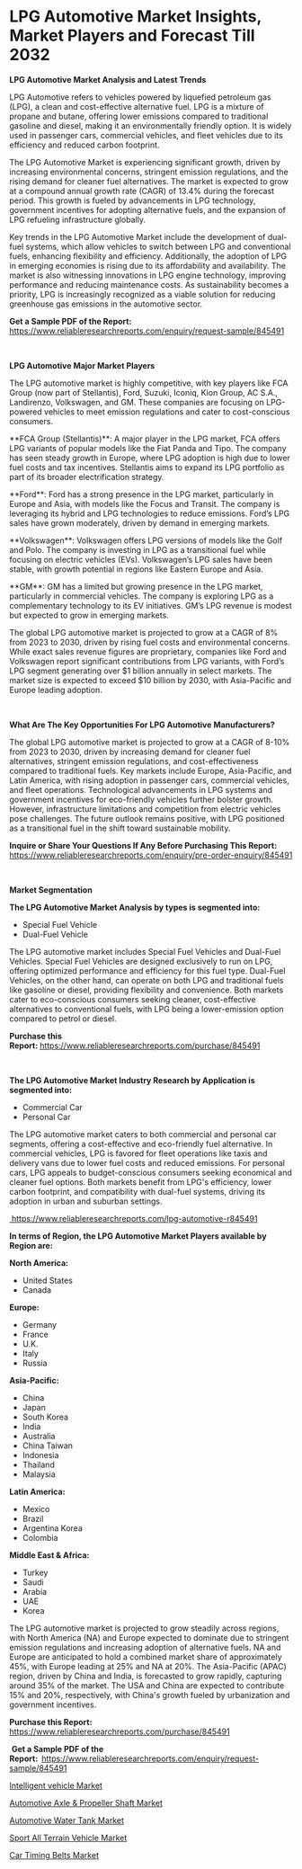 <p><h1>LPG Automotive Market Insights, Market Players and Forecast Till 2032</h1></p><p><strong>LPG Automotive Market Analysis and Latest Trends</strong></p>
<p><p>LPG Automotive refers to vehicles powered by liquefied petroleum gas (LPG), a clean and cost-effective alternative fuel. LPG is a mixture of propane and butane, offering lower emissions compared to traditional gasoline and diesel, making it an environmentally friendly option. It is widely used in passenger cars, commercial vehicles, and fleet vehicles due to its efficiency and reduced carbon footprint.</p><p>The LPG Automotive Market is experiencing significant growth, driven by increasing environmental concerns, stringent emission regulations, and the rising demand for cleaner fuel alternatives. The market is expected to grow at a compound annual growth rate (CAGR) of 13.4% during the forecast period. This growth is fueled by advancements in LPG technology, government incentives for adopting alternative fuels, and the expansion of LPG refueling infrastructure globally.</p><p>Key trends in the LPG Automotive Market include the development of dual-fuel systems, which allow vehicles to switch between LPG and conventional fuels, enhancing flexibility and efficiency. Additionally, the adoption of LPG in emerging economies is rising due to its affordability and availability. The market is also witnessing innovations in LPG engine technology, improving performance and reducing maintenance costs. As sustainability becomes a priority, LPG is increasingly recognized as a viable solution for reducing greenhouse gas emissions in the automotive sector.</p></p>
<p><strong>Get a Sample PDF of the Report:&nbsp;</strong> <a href="https://www.reliableresearchreports.com/enquiry/request-sample/845491?utm_campaign=37&utm_medium=2&utm_source=Github&utm_content=ia&utm_term=21012025&utm_id=lpg-automotive">https://www.reliableresearchreports.com/enquiry/request-sample/845491</a></p>
<p>&nbsp;</p>
<p><strong>LPG Automotive Major Market Players</strong></p>
<p><p>The LPG automotive market is highly competitive, with key players like FCA Group (now part of Stellantis), Ford, Suzuki, Iconiq, Kion Group, AC S.A., Landirenzo, Volkswagen, and GM. These companies are focusing on LPG-powered vehicles to meet emission regulations and cater to cost-conscious consumers.</p><p>**FCA Group (Stellantis)**: A major player in the LPG market, FCA offers LPG variants of popular models like the Fiat Panda and Tipo. The company has seen steady growth in Europe, where LPG adoption is high due to lower fuel costs and tax incentives. Stellantis aims to expand its LPG portfolio as part of its broader electrification strategy.</p><p>**Ford**: Ford has a strong presence in the LPG market, particularly in Europe and Asia, with models like the Focus and Transit. The company is leveraging its hybrid and LPG technologies to reduce emissions. Ford’s LPG sales have grown moderately, driven by demand in emerging markets.</p><p>**Volkswagen**: Volkswagen offers LPG versions of models like the Golf and Polo. The company is investing in LPG as a transitional fuel while focusing on electric vehicles (EVs). Volkswagen’s LPG sales have been stable, with growth potential in regions like Eastern Europe and Asia.</p><p>**GM**: GM has a limited but growing presence in the LPG market, particularly in commercial vehicles. The company is exploring LPG as a complementary technology to its EV initiatives. GM’s LPG revenue is modest but expected to grow in emerging markets.</p><p>The global LPG automotive market is projected to grow at a CAGR of 8% from 2023 to 2030, driven by rising fuel costs and environmental concerns. While exact sales revenue figures are proprietary, companies like Ford and Volkswagen report significant contributions from LPG variants, with Ford’s LPG segment generating over $1 billion annually in select markets. The market size is expected to exceed $10 billion by 2030, with Asia-Pacific and Europe leading adoption.</p></p>
<p>&nbsp;</p>
<p><strong>What Are The Key Opportunities For LPG Automotive Manufacturers?</strong></p>
<p><p>The global LPG automotive market is projected to grow at a CAGR of 8-10% from 2023 to 2030, driven by increasing demand for cleaner fuel alternatives, stringent emission regulations, and cost-effectiveness compared to traditional fuels. Key markets include Europe, Asia-Pacific, and Latin America, with rising adoption in passenger cars, commercial vehicles, and fleet operations. Technological advancements in LPG systems and government incentives for eco-friendly vehicles further bolster growth. However, infrastructure limitations and competition from electric vehicles pose challenges. The future outlook remains positive, with LPG positioned as a transitional fuel in the shift toward sustainable mobility.</p></p>
<p><strong>Inquire or Share Your Questions If Any Before Purchasing This Report:</strong> <a href="https://www.reliableresearchreports.com/enquiry/pre-order-enquiry/845491?utm_campaign=37&utm_medium=2&utm_source=Github&utm_content=ia&utm_term=21012025&utm_id=lpg-automotive">https://www.reliableresearchreports.com/enquiry/pre-order-enquiry/845491</a></p>
<p>&nbsp;</p>
<p><strong>Market Segmentation</strong></p>
<p><strong>The LPG Automotive Market Analysis by types is segmented into:</strong></p>
<p><ul><li>Special Fuel Vehicle</li><li>Dual-Fuel Vehicle</li></ul></p>
<p><p>The LPG automotive market includes Special Fuel Vehicles and Dual-Fuel Vehicles. Special Fuel Vehicles are designed exclusively to run on LPG, offering optimized performance and efficiency for this fuel type. Dual-Fuel Vehicles, on the other hand, can operate on both LPG and traditional fuels like gasoline or diesel, providing flexibility and convenience. Both markets cater to eco-conscious consumers seeking cleaner, cost-effective alternatives to conventional fuels, with LPG being a lower-emission option compared to petrol or diesel.</p></p>
<p><strong>Purchase this Report:&nbsp;</strong><a href="https://www.reliableresearchreports.com/purchase/845491?utm_campaign=37&utm_medium=2&utm_source=Github&utm_content=ia&utm_term=21012025&utm_id=lpg-automotive">https://www.reliableresearchreports.com/purchase/845491</a></p>
<p>&nbsp;</p>
<p><strong>The LPG Automotive Market Industry Research by Application is segmented into:</strong></p>
<p><ul><li>Commercial Car</li><li>Personal Car</li></ul></p>
<p><p>The LPG automotive market caters to both commercial and personal car segments, offering a cost-effective and eco-friendly fuel alternative. In commercial vehicles, LPG is favored for fleet operations like taxis and delivery vans due to lower fuel costs and reduced emissions. For personal cars, LPG appeals to budget-conscious consumers seeking economical and cleaner fuel options. Both markets benefit from LPG's efficiency, lower carbon footprint, and compatibility with dual-fuel systems, driving its adoption in urban and suburban settings.</p></p>
<p><a href="https://www.reliableresearchreports.com/lpg-automotive-r845491?utm_campaign=37&utm_medium=2&utm_source=Github&utm_content=ia&utm_term=21012025&utm_id=lpg-automotive">&nbsp;https://www.reliableresearchreports.com/lpg-automotive-r845491</a></p>
<p><strong>In terms of Region, the LPG Automotive Market Players available by Region are:</strong></p>
<p>
    <p> <strong> North America: </strong>
        <ul>
            <li>United States</li>
            <li>Canada</li>
        </ul>
        </p> 
    <p> <strong> Europe: </strong>
        <ul>
            <li>Germany</li>
            <li>France</li>
            <li>U.K.</li>
            <li>Italy</li>
            <li>Russia</li>
        </ul>
        </p> 
    <p> <strong> Asia-Pacific: </strong>
        <ul>
            <li>China</li>
            <li>Japan</li>
            <li>South Korea</li>
            <li>India</li>
            <li>Australia</li>
            <li>China Taiwan</li>
            <li>Indonesia</li>
            <li>Thailand</li>
            <li>Malaysia</li>
        </ul>
        </p> 
    <p> <strong> Latin America: </strong>
        <ul>
            <li>Mexico</li>
            <li>Brazil</li>
            <li>Argentina Korea</li>
            <li>Colombia</li>
        </ul>
        </p> 
    <p> <strong> Middle East & Africa: </strong>
        <ul>
            <li>Turkey</li>
            <li>Saudi</li>
            <li>Arabia</li>
            <li>UAE</li>
            <li>Korea</li>
        </ul>
    </p>
    </p>
<p><p>The LPG automotive market is projected to grow steadily across regions, with North America (NA) and Europe expected to dominate due to stringent emission regulations and increasing adoption of alternative fuels. NA and Europe are anticipated to hold a combined market share of approximately 45%, with Europe leading at 25% and NA at 20%. The Asia-Pacific (APAC) region, driven by China and India, is forecasted to grow rapidly, capturing around 35% of the market. The USA and China are expected to contribute 15% and 20%, respectively, with China's growth fueled by urbanization and government incentives.</p></p>
<p><strong>Purchase this Report: </strong><a href="https://www.reliableresearchreports.com/purchase/845491?utm_campaign=37&utm_medium=2&utm_source=Github&utm_content=ia&utm_term=21012025&utm_id=lpg-automotive">https://www.reliableresearchreports.com/purchase/845491</a></p>
<p>&nbsp;<strong>Get a Sample PDF of the Report:&nbsp;&nbsp;</strong><a href="https://www.reliableresearchreports.com/enquiry/request-sample/845491?utm_campaign=37&utm_medium=2&utm_source=Github&utm_content=ia&utm_term=21012025&utm_id=lpg-automotive">https://www.reliableresearchreports.com/enquiry/request-sample/845491</a></p>
<p><strong></strong></p>
<p><p><a href="https://github.com/DianaWilson796/Market-Research-Report-List-1/blob/main/intelligent-vehicle-market.md?utm_campaign=37&utm_medium=2&utm_source=Github&utm_content=ia&utm_term=21012025&utm_id=lpg-automotive">Intelligent vehicle Market</a></p><p><a href="https://github.com/joannesouthgate/Market-Research-Report-List-5/blob/main/automotive-axle-propeller-shaft-market.md?utm_campaign=37&utm_medium=2&utm_source=Github&utm_content=ia&utm_term=21012025&utm_id=lpg-automotive">Automotive Axle & Propeller Shaft Market</a></p><p><a href="https://github.com/sofayahoo2023/Market-Research-Report-List-6/blob/main/automotive-water-tank-market.md?utm_campaign=37&utm_medium=2&utm_source=Github&utm_content=ia&utm_term=21012025&utm_id=lpg-automotive">Automotive Water Tank Market</a></p><p><a href="https://github.com/maclarensidney/Market-Research-Report-List-1/blob/main/sport-all-terrain-vehicle-market.md?utm_campaign=37&utm_medium=2&utm_source=Github&utm_content=ia&utm_term=21012025&utm_id=lpg-automotive">Sport All Terrain Vehicle Market</a></p><p><a href="https://github.com/glazierjean530/Market-Research-Report-List-1/blob/main/car-timing-belts-market.md?utm_campaign=37&utm_medium=2&utm_source=Github&utm_content=ia&utm_term=21012025&utm_id=lpg-automotive">Car Timing Belts Market</a></p></p>
